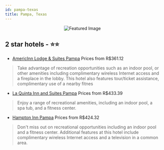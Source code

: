 ```yaml
---
id: pampa-texas
title: Pampa, Texas
---
```


<center><img src="https://i.travelapi.com/hotels/9000000/8060000/8055300/8055268/de9a9500_z.jpg" alt="Featured Image" /></center>


##  2 star hotels - ⭐️⭐️

-    [AmericInn Lodge & Suites Pampa](https://us.hurb.com/hotels/pampa/americinn-lodge-suites-pampa-JNP-JP262606?cmp=18055) Prices from R$361.12
   > Take advantage of recreation opportunities such as an indoor pool, or other amenities including complimentary wireless Internet access and a fireplace in the lobby. This hotel also features tour/ticket assistance, complimentary use of a nearby fitnes
-    [La Quinta Inn and Suites Pampa](https://us.hurb.com/hotels/pampa/la-quinta-inn-and-suites-pampa-JNP-JP02133G?cmp=18055) Prices from R$433.39
   > Enjoy a range of recreational amenities, including an indoor pool, a spa tub, and a fitness center.
-    [Hampton Inn Pampa](https://us.hurb.com/hotels/pampa/hampton-inn-pampa-JNP-JP320657?cmp=18055) Prices from R$424.32
   > Don't miss out on recreational opportunities including an indoor pool and a fitness center. Additional features at this hotel include complimentary wireless Internet access and a television in a common area.
